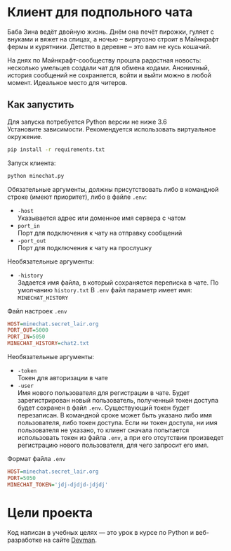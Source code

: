 # Клиент для подпольного чата

Баба Зина ведёт двойную жизнь. Днём она печёт пирожки, гуляет с внуками и вяжет на спицах, а ночью – виртуозно строит в Майнкрафт фермы и курятники. Детство в деревне – это вам не кусь кошачий.  

На днях по Майнкрафт-сообществу прошла радостная новость: несколько умельцев создали чат для обмена кодами. Анонимный, история сообщений не сохраняется, войти и выйти можно в любой момент. Идеальное место для читеров.  

## Как запустить

Для запуска потребуется Python версии не ниже 3.6  
Установите зависимости. Рекомендуется использовать виртуальное окружение.  
```sh
pip install -r requirements.txt
```
Запуск клиента:  
```sh
python minechat.py
```
Обязательные аргументы, должны присутствовать либо в командной строке (имеют приоритет), либо в файле `.env`:
- `-host`   
  Указывается адрес или доменное имя сервера с чатом  
-  `port_in`   
Порт для подключения к чату на отправку сообщений  
- `-port_out`  
Порт для подключения к чату на прослушку  

Необязательные аргументы:  
- `-history`  
  Задается имя файла, в который сохраняется переписка в чате. По умолчанию `history.txt`
  В `.env` файл параметр имеет имя: `MINECHAT_HISTORY`
  
Файл настроек `.env`
```ini
HOST=minechat.secret_lair.org
PORT_OUT=5000
PORT_IN=5050
MINECHAT_HISTORY=chat2.txt
```

Необязательные аргументы:

 - `-token`    
Токен для авторизации в чате  
 - `-user`  
Имя нового пользователя для регистрации в чате. Будет зарегистрирован новый пользователь, полученный токен доступа будет сохранен в файл `.env`. Существующий токен будет перезаписан. В командной сроке может быть указано либо имя пользователя, либо токен доступа. Если ни токен доступа, ни имя пользователя не указано, то клиент сначала попытается использовать токен из файла `.env`, а при его отсутствии произведет регистрацию нового пользователя, для чего запросит его имя.

Формат файла `.env`
```ini
HOST=minechat.secret_lair.org
PORT=5050
MINECHAT_TOKEN='jdj-djdjd-jdjdj'  
```
# Цели проекта  
Код написан в учебных целях — это урок в курсе по Python и веб-разработке на сайте [Devman](https://dvmn.org).
